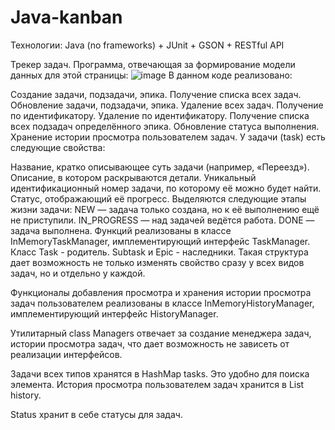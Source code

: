 # Java-kanban


Технологии: Java (no frameworks) + JUnit + GSON + RESTful API

Трекер задач.
Программа, отвечающая за формирование модели данных для этой страницы:
![image](https://user-images.githubusercontent.com/118910569/230314134-f7e8c694-c3aa-426d-bfa9-4b72030ca335.png)
В данном коде реализовано:

Создание задачи, подзадачи, эпика.
Получение списка всех задач.
Обновление задачи, подзадачи, эпика.
Удаление всех задач.
Получение по идентификатору.
Удаление по идентификатору.
Получение списка всех подзадач определённого эпика.
Обновление статуса выполнения.
Хранение истории просмотра пользователем задач.
У задачи (task) есть следующие свойства:

Название, кратко описывающее суть задачи (например, «Переезд»).
Описание, в котором раскрываются детали.
Уникальный идентификационный номер задачи, по которому её можно будет найти.
Статус, отображающий её прогресс. Выделяются следующие этапы жизни задачи:
NEW — задача только создана, но к её выполнению ещё не приступили.
IN_PROGRESS — над задачей ведётся работа.
DONE — задача выполнена.
Функций реализованы в классе InMemoryTaskManager, имплементирующий интерфейс TaskManager. Класс Task - родитель. Subtask
и Epic - наследники. Такая структура дает возможность не только изменять свойство сразу у всех видов задач, но и
отдельно у каждой.

Функционалы добавления просмотра и хранения истории просмотра задач пользователем реализованы в классе
InMemoryHistoryManager, имплементирующий интерфейс HistoryManager.

Утилитарный class Managers отвечает за создание менеджера задач, истории просмотра задач, что дает возможность не
зависеть от реализации интерфейсов.

Задачи всех типов хранятся в HashMap tasks. Это удобно для поиска элемента. История просмотра пользователем задач
хранится в List history.

Status хранит в себе статусы для задач.